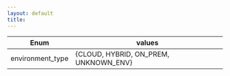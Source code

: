```yaml
---
layout: default
title:
---
```

| Enum             | values                                |
|------------------|---------------------------------------|
| environment_type | {CLOUD, HYBRID, ON_PREM, UNKNOWN_ENV} |